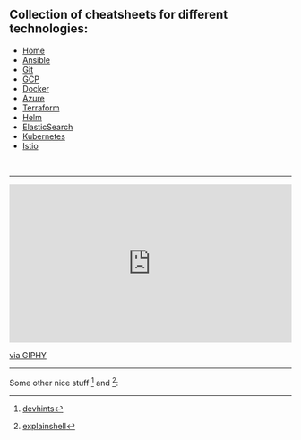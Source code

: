 ## Collection of cheatsheets for different technologies:

* <ins>[Home](#)</ins>
* [Ansible](ansible.md)
* [Git](git.md)
* [GCP](gcp.md)
* [Docker](docker.md)
* [Azure](azure.md)
* [Terraform](terraform.md)
* [Helm](helm.md)
* [ElasticSearch](elastic.md)
* [Kubernetes](k8s.md)
* [Istio](istio.md)

<br>  

---

 <div style="width:100%;height:0;padding-bottom:56%;position:relative;"><iframe src="https://giphy.com/embed/JQYDNJDw8kovFBTZ9l" width="100%" height="100%" style="position:absolute" frameBorder="0" class="giphy-embed" allowFullScreen></iframe></div><p><a href="https://giphy.com/gifs/cheetos-cheeto-cheetos-popcorn-chester-cheetah-JQYDNJDw8kovFBTZ9l">via GIPHY</a></p>

---

Some other nice stuff [^1] and [^2]:

 [^1]:  [devhints](https://devhints.io/) 
 [^2]: [explainshell](https://explainshell.com/)